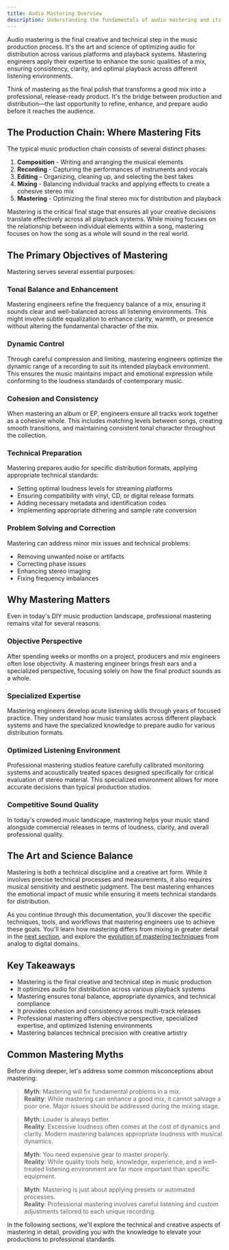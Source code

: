 ```yaml
---
title: Audio Mastering Overview
description: Understanding the fundamentals of audio mastering and its crucial role in the music production chain.
---
```


Audio mastering is the final creative and technical step in the music production process. It's the art and science of optimizing audio for distribution across various platforms and playback systems. Mastering engineers apply their expertise to enhance the sonic qualities of a mix, ensuring consistency, clarity, and optimal playback across different listening environments.

Think of mastering as the final polish that transforms a good mix into a professional, release-ready product. It's the bridge between production and distribution—the last opportunity to refine, enhance, and prepare audio before it reaches the audience.

## The Production Chain: Where Mastering Fits

The typical music production chain consists of several distinct phases:

1. **Composition** - Writing and arranging the musical elements
2. **Recording** - Capturing the performances of instruments and vocals
3. **Editing** - Organizing, cleaning up, and selecting the best takes
4. **Mixing** - Balancing individual tracks and applying effects to create a cohesive stereo mix
5. **Mastering** - Optimizing the final stereo mix for distribution and playback

Mastering is the critical final stage that ensures all your creative decisions translate effectively across all playback systems. While mixing focuses on the relationship between individual elements within a song, mastering focuses on how the song as a whole will sound in the real world.

## The Primary Objectives of Mastering

Mastering serves several essential purposes:

### Tonal Balance and Enhancement

Mastering engineers refine the frequency balance of a mix, ensuring it sounds clear and well-balanced across all listening environments. This might involve subtle equalization to enhance clarity, warmth, or presence without altering the fundamental character of the mix.

### Dynamic Control

Through careful compression and limiting, mastering engineers optimize the dynamic range of a recording to suit its intended playback environment. This ensures the music maintains impact and emotional expression while conforming to the loudness standards of contemporary music.

### Cohesion and Consistency

When mastering an album or EP, engineers ensure all tracks work together as a cohesive whole. This includes matching levels between songs, creating smooth transitions, and maintaining consistent tonal character throughout the collection.

### Technical Preparation

Mastering prepares audio for specific distribution formats, applying appropriate technical standards:
- Setting optimal loudness levels for streaming platforms
- Ensuring compatibility with vinyl, CD, or digital release formats
- Adding necessary metadata and identification codes
- Implementing appropriate dithering and sample rate conversion

### Problem Solving and Correction

Mastering can address minor mix issues and technical problems:
- Removing unwanted noise or artifacts
- Correcting phase issues
- Enhancing stereo imaging
- Fixing frequency imbalances

## Why Mastering Matters

Even in today's DIY music production landscape, professional mastering remains vital for several reasons:

### Objective Perspective

After spending weeks or months on a project, producers and mix engineers often lose objectivity. A mastering engineer brings fresh ears and a specialized perspective, focusing solely on how the final product sounds as a whole.

### Specialized Expertise

Mastering engineers develop acute listening skills through years of focused practice. They understand how music translates across different playback systems and have the specialized knowledge to prepare audio for various distribution formats.

### Optimized Listening Environment

Professional mastering studios feature carefully calibrated monitoring systems and acoustically treated spaces designed specifically for critical evaluation of stereo material. This specialized environment allows for more accurate decisions than typical production studios.

### Competitive Sound Quality

In today's crowded music landscape, mastering helps your music stand alongside commercial releases in terms of loudness, clarity, and overall professional quality.

## The Art and Science Balance

Mastering is both a technical discipline and a creative art form. While it involves precise technical processes and measurements, it also requires musical sensitivity and aesthetic judgment. The best mastering enhances the emotional impact of music while ensuring it meets technical standards for distribution.

As you continue through this documentation, you'll discover the specific techniques, tools, and workflows that mastering engineers use to achieve these goals. You'll learn how mastering differs from mixing in greater detail in the [next section](differences-between-mixing-and-mastering), and explore the [evolution of mastering techniques](evolution-of-mastering) from analog to digital domains.

## Key Takeaways

- Mastering is the final creative and technical step in music production
- It optimizes audio for distribution across various playback systems
- Mastering ensures tonal balance, appropriate dynamics, and technical compliance
- It provides cohesion and consistency across multi-track releases
- Professional mastering offers objective perspective, specialized expertise, and optimized listening environments
- Mastering balances technical precision with creative artistry

## Common Mastering Myths

Before diving deeper, let's address some common misconceptions about mastering:

> **Myth**: Mastering will fix fundamental problems in a mix.  
> **Reality**: While mastering can enhance a good mix, it cannot salvage a poor one. Major issues should be addressed during the mixing stage.

> **Myth**: Louder is always better.  
> **Reality**: Excessive loudness often comes at the cost of dynamics and clarity. Modern mastering balances appropriate loudness with musical dynamics.

> **Myth**: You need expensive gear to master properly.  
> **Reality**: While quality tools help, knowledge, experience, and a well-treated listening environment are far more important than specific equipment.

> **Myth**: Mastering is just about applying presets or automated processes.  
> **Reality**: Professional mastering involves careful listening and custom adjustments tailored to each unique recording.

In the following sections, we'll explore the technical and creative aspects of mastering in detail, providing you with the knowledge to elevate your productions to professional standards.